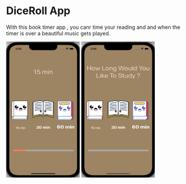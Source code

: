 # DiceRoll App
With this book timer app , you canr time your reading and and when the timer is over 
a beautiful music gets played. 

<img src="appimage.png" width="200" height = "370" />
<img src="appimage2.png" width="200" height = "370" />
